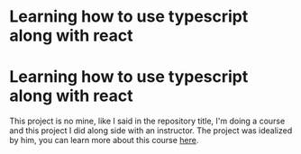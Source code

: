 # Learning how to use typescript along with react

# Learning how to use typescript along with react

This project is no mine, like I said in the repository title, I'm doing a course and this project I did along side with an instructor. The project was idealized by him, you can learn more about this course [here](https://www.alura.com.br/curso-online-react-modernizando-escrever-typescript).
